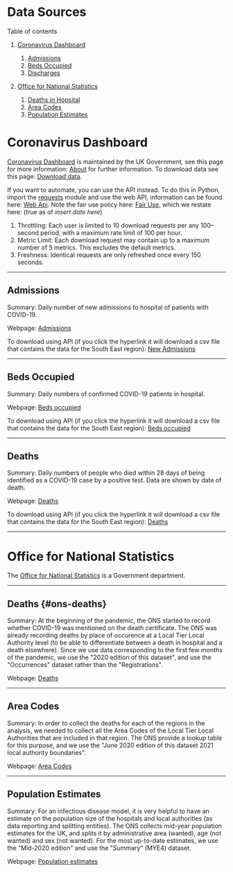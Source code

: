 # Data Sources

Table of contents

1. [Coronavirus Dashboard](#coronavirus-dashboard)

   1. [Admissions](#admissions)
   2. [Beds Occupied](#beds-occupied)
   3. [Discharges](#discharges)

2. [Office for National Statistics](#office-for-national-statistics)

   1. [Deaths in Hopsital](#deaths-ons-deaths)
   2. [Area Codes](#area-codes)
   3. [Population Estimates](#population-estimates)

# Coronavirus Dashboard

[Coronavirus Dashboard](https://coronavirus.data.gov.uk/) is maintained by the UK Government, see this page for more information: [About](https://coronavirus.data.gov.uk/about) for further information. To download data see this page: [Download data](https://coronavirus.data.gov.uk/details/download).

If you want to automate, you can use the API instead. To do this in Python, import the [requests](https://requests.readthedocs.io/en/latest/) module and use the web API, information can be found here: [Web Api](https://coronavirus.data.gov.uk/details/developers-guide/main-api). Note the fair use policy here: [Fair Use](https://coronavirus.data.gov.uk/details/download#fair-usage-policy), which we restate here: (true as of _insert date here_)

1. Throttling: Each user is limited to 10 download requests per any 100–second period, with a maximum rate limit of 100 per hour.
2. Metric Limit: Each download request may contain up to a maximum number of 5 metrics. This excludes the default metrics.
3. Freshness: Identical requests are only refreshed once every 150 seconds.

---

## Admissions

Summary: Daily number of new admissions to hospital of patients with COVID-19.

Webpage: [Admissions](https://coronavirus.data.gov.uk/metrics/doc/newAdmissions)

To download using API (if you click the hyperlink it will download a csv file that contains the data for the South East region): [New Admissions](https://api.coronavirus.data.gov.uk/v2/data?areaType=nhsRegion&areaCode=E40000005&metric=newAdmissions&format=csv)

---

## Beds Occupied

Summary: Daily numbers of confirmed COVID-19 patients in hospital.

Webpage: [Beds occupied](https://coronavirus.data.gov.uk/metrics/doc/hospitalCases)

To download using API (if you click the hyperlink it will download a csv file that contains the data for the South East region): [Beds occupied](https://api.coronavirus.data.gov.uk/v2/data?areaType=nhsRegion&areaCode=E40000005&metric=hospitalCases&format=csv)

---

## Deaths

Summary: Daily numbers of people who died within 28 days of being identified as a COVID-19 case by a positive test. Data are shown by date of death.

Webpage: [Deaths](https://coronavirus.data.gov.uk/metrics/doc/newDeaths28DaysByDeathDate)

To download using API (if you click the hyperlink it will download a csv file that contains the data for the South East region): [Deaths](https://api.coronavirus.data.gov.uk/v2/data?areaType=region&areaCode=E12000008&metric=changeInNewDeaths28DaysByDeathDate&format=csv)

---

# Office for National Statistics

The [Office for National Statistics](https://www.ons.gov.uk/) is a Government department.

---

## Deaths {#ons-deaths}

Summary: At the beginning of the pandemic, the ONS started to record whether COVID-19 was mentioned on the death certificate. The ONS was already recording deaths by place of occurence at a Local Tier Local Authority level (to be able to differentiate between a death in hospital and a death elsewhere). Since we use data corresponding to the first few months of the pandemic, we use the "2020 edition of this dataset", and use the "Occurrences" dataset rather than the "Registrations".

Webpage: [Deaths](https://www.ons.gov.uk/peoplepopulationandcommunity/healthandsocialcare/causesofdeath/datasets/deathregistrationsandoccurrencesbylocalauthorityandhealthboard)

---

## Area Codes

Summary: In order to collect the deaths for each of the regions in the analysis, we needed to collect all the Area Codes of the Local Tier Local Authorities that are included in that region. The ONS provide a lookup table for this purpose, and we use the "June 2020 edition of this dataset 2021 local authority boundaries".

Webpage: [Area Codes](https://www.ons.gov.uk/peoplepopulationandcommunity/populationandmigration/migrationwithintheuk/datasets/userinformationenglandandwaleslocalauthoritytoregionlookup)

---

## Population Estimates

Summary: For an infectious disease model, it is very helpful to have an estimate on the population size of the hospitals and local authorities (as data reporting and splitting entities). The ONS collects mid-year population estimates for the UK, and splits it by administrative area (wanted), age (not wanted) and sex (not wanted). For the most up-to-date estimates, we use the "Mid-2020 edition" and use the "Summary" (MYE4) dataset.

Webpage: [Population estimates](https://www.ons.gov.uk/peoplepopulationandcommunity/populationandmigration/populationestimates/datasets/populationestimatesforukenglandandwalesscotlandandnorthernireland)
